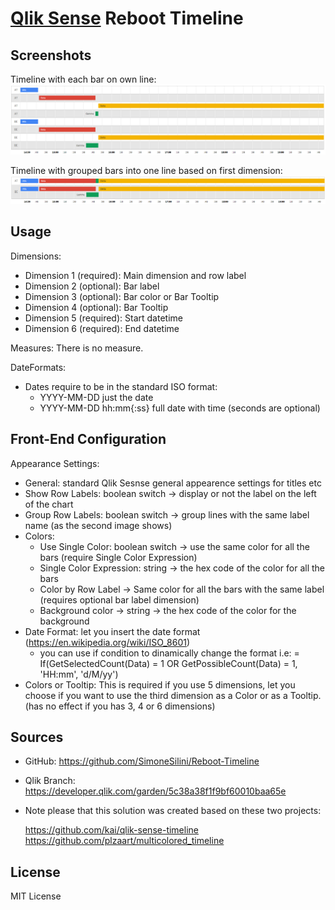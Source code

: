 # [Qlik Sense](https://www.qlik.com/us/products/qlik-sense) Reboot Timeline

##  Screenshots

Timeline with each bar on own line:
![](notgruped.PNG)

Timeline with grouped bars into one line based on first dimension:
![](gruped.PNG)


## Usage

Dimensions:

- Dimension 1 (required): Main dimension and row label
- Dimension 2 (optional): Bar label
- Dimension 3 (optional): Bar color or Bar Tooltip
- Dimension 4 (optional): Bar Tooltip
- Dimension 5 (required): Start datetime
- Dimension 6 (required): End datetime

Measures:
There is no measure.

DateFormats:

- Dates require to be in the standard ISO format:
    - YYYY-MM-DD just the date
    - YYYY-MM-DD hh:mm{:ss} full date with time (seconds are optional)


## Front-End Configuration
Appearance Settings:

- General: standard Qlik Sesnse general appearence settings for titles etc
- Show Row Labels: boolean switch -> display or not the label on the left of the chart
- Group Row Labels: boolean switch -> group lines with the same label name (as the second image shows)
- Colors:
    * Use Single Color: boolean switch -> use the same color for all the bars (require Single Color Expression) 
    * Single Color Expression: string -> the hex code of the color for all the bars
    * Color by Row Label -> Same color for all the bars with the same label (requires optional bar label dimension)
    * Background color -> string -> the hex code of the color for the background  
- Date Format: let you insert the date format (https://en.wikipedia.org/wiki/ISO_8601)
    * you can use if condition to dinamically change the format i.e: = If(GetSelectedCount(Data) = 1 OR GetPossibleCount(Data) = 1, 'HH:mm', 'd/M/yy') 
- Colors or Tooltip: This is required if you use 5 dimensions, let you choose if you want to use the third dimension as a Color or as a Tooltip. (has no effect if you has 3, 4 or 6 dimensions)



##  Sources

- GitHub: https://github.com/SimoneSilini/Reboot-Timeline
- Qlik Branch: https://developer.qlik.com/garden/5c38a38f1f9bf60010baa65e
- Note please that this solution was created based on these two projects: 
    
    https://github.com/kai/qlik-sense-timeline
    https://github.com/plzaart/multicolored_timeline


##  License

MIT License
